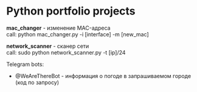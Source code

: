 # Python portfolio projects

<b>mac_changer</b> - изменение MAC-адреса
<br>call: python mac_changer.py -i [interface] -m [new_mac]

<b>network_scanner</b> - сканер сети 
<br>call: sudo python network_scanner.py -t [ip]/24


Telegram bots:

- @WeAreThereBot - информация о погоде в запрашиваемом городе (код по запросу)
